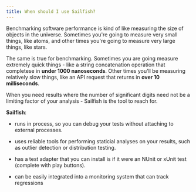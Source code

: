 ```yaml
---
title: When should I use Sailfish?
---
```


Benchmarking software performance is kind of like measuring the size of objects in the universe. Sometimes you're going to measure very small things, like atoms, and other times you're going to measure very large things, like stars.

The same is true for benchmarking. Sometimes you are going measure extremely quick things - like a string concatenation operation that completese in **under 1000 nanoseconds**. Other times you'll be measuring relatively slow things, like an API request that returns in **over 10 milliseconds**.

When you need results where the number of significant digits need not be a limiting factor of your analysis - Sailfish is the tool to reach for.

**Sailfish**:

 - runs in process, so you can debug your tests without attaching to external processes.

 - uses reliable tools for performing staticial analyses on your results, such as outlier detection or distribution testing.

 - has a test adapter that you can install is if it were an NUnit or xUnit test (complete with play buttons).

 - can be easily integrated into a monitoring system that can track regressions